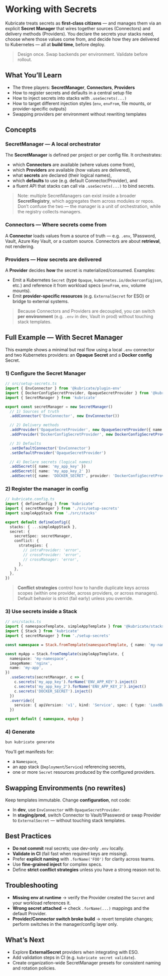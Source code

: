 # Working with Secrets

Kubricate treats secrets as **first-class citizens** — and manages them via an explicit **Secret Manager** that wires together sources (Connectors) and delivery methods (Providers). You declare the secrets your stacks need, choose where those values come from, and decide how they are delivered to Kubernetes — all at **build time**, before deploy.

> Design once. Swap backends per environment. Validate before rollout.

## What You’ll Learn

* The three players: **SecretManager**, **Connectors**, **Providers**
* How to register secrets and defaults in a central setup file
* How to inject secrets into stacks with `.useSecrets(...)`
* How to target different injection styles (`env`, `envFrom`, file mounts, or provider-specific outputs)
* Swapping providers per environment without rewriting templates

## Concepts

### SecretManager — A local orchestrator

The **SecretManager** is defined per project or per config file. It orchestrates:

* which **Connectors** are available (where values come from),
* which **Providers** are available (how values are delivered),
* what **secrets** are declared (their logical names),
* which **defaults** to use (e.g. default Connector/Provider), and
* a fluent API that stacks can call via `.useSecrets(...)` to bind secrets.

> Note: multiple SecretManagers can exist inside a broader **SecretRegistry**, which aggregates them across modules or repos. Don’t confuse the two — the manager is a unit of orchestration, while the registry collects managers.

### Connectors — Where secrets come from

A **Connector** loads values from a source of truth — e.g. `.env`, 1Password, Vault, Azure Key Vault, or a custom source. Connectors are about **retrieval**, not rendering.

### Providers — How secrets are delivered

A **Provider** decides **how** the secret is materialized/consumed. Examples:

* Emit a Kubernetes `Secret` (type `Opaque`, `kubernetes.io/dockerconfigjson`, etc.) and reference it from workload specs (`envFrom`, `env`, volume mounts).
* Emit **provider-specific resources** (e.g. `ExternalSecret` for ESO) or bridge to external systems.

> Because Connectors and Providers are decoupled, you can switch **per environment** (e.g. `.env` in dev, Vault in prod) without touching stack templates.

## Full Example — With Secret Manager

This example shows a minimal but real flow using a local `.env` connector and two Kubernetes providers: an **Opaque Secret** and a **Docker config** Secret.

### 1) Configure the Secret Manager

```ts twoslash
// src/setup-secrets.ts
import { EnvConnector } from '@kubricate/plugin-env'
import { DockerConfigSecretProvider, OpaqueSecretProvider } from '@kubricate/plugin-kubernetes'
import { SecretManager } from 'kubricate'

export const secretManager = new SecretManager()
  // 1) Sources of truth
  .addConnector('EnvConnector', new EnvConnector())

  // 2) Delivery methods
  .addProvider('OpaqueSecretProvider', new OpaqueSecretProvider({ name: 'secret-application' }))
  .addProvider('DockerConfigSecretProvider', new DockerConfigSecretProvider({ name: 'secret-application-provider' }))

  // 3) Defaults
  .setDefaultConnector('EnvConnector')
  .setDefaultProvider('OpaqueSecretProvider')

  // 4) Declare secrets (logical names)
  .addSecret({ name: 'my_app_key' })
  .addSecret({ name: 'my_app_key_2' })
  .addSecret({ name: 'DOCKER_SECRET', provider: 'DockerConfigSecretProvider' })
```

### 2) Register the manager in config

```ts
// kubricate.config.ts
import { defineConfig } from 'kubricate'
import { secretManager } from './src/setup-secrets'
import simpleAppStack from './src/stacks'

export default defineConfig({
  stacks: { ...simpleAppStack },
  secret: {
    secretSpec: secretManager,
    conflict: {
      strategies: {
        // intraProvider: 'error',
        // crossProvider: 'error',
        // crossManager: 'error',
      },
    },
  },
})
```

> **Conflict strategies** control how to handle duplicate keys across scopes (within one provider, across providers, or across managers). Default behavior is strict (fail early) unless you override.

### 3) Use secrets inside a Stack

```ts
// src/stacks.ts
import { namespaceTemplate, simpleAppTemplate } from '@kubricate/stacks'
import { Stack } from 'kubricate'
import { secretManager } from './setup-secrets'

const namespace = Stack.fromTemplate(namespaceTemplate, { name: 'my-namespace' })

const myApp = Stack.fromTemplate(simpleAppTemplate, {
  namespace: 'my-namespace',
  imageName: 'nginx',
  name: 'my-app',
})
  .useSecrets(secretManager, c => {
    c.secrets('my_app_key').forName('ENV_APP_KEY').inject()
    c.secrets('my_app_key_2').forName('ENV_APP_KEY_2').inject()
    c.secrets('DOCKER_SECRET').inject()
  })
  .override({
    service: { apiVersion: 'v1', kind: 'Service', spec: { type: 'LoadBalancer' } },
  })

export default { namespace, myApp }
```

### 4) Generate

```bash
bun kubricate generate
```

You’ll get manifests for:

* a `Namespace`,
* an app stack (`Deployment`/`Service`) referencing secrets,
* one or more `Secret` resources produced by the configured providers.

## Swapping Environments (no rewrites)

Keep templates immutable. Change **configuration**, not code:

* In **dev**, use `EnvConnector` with `OpaqueSecretProvider`.
* In **staging/prod**, switch Connector to Vault/1Password or swap Provider to `ExternalSecret` — without touching stack templates.

## Best Practices

* **Do not commit** real secrets; use dev-only `.env` locally.
* **Validate in CI** (fail fast when required keys are missing).
* Prefer **explicit naming** with `.forName('FOO')` for clarity across teams.
* Use **fine-grained inject** for complex specs.
* Define **strict conflict strategies** unless you have a strong reason not to.

## Troubleshooting

* **Missing env at runtime** → verify the Provider created the `Secret` and your workload references it.
* **Wrong secret attached** → check `.forName(...)` mappings and the default Provider.
* **Provider/Connector switch broke build** → revert template changes; perform switches in the manager/config layer only.

## What’s Next

* Explore **ExternalSecret** providers when integrating with ESO.
* Add validation steps in CI (e.g. `kubricate secret validate`).
* Create organization-wide SecretManager presets for consistent naming and rotation policies.
